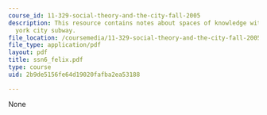 ```yaml
---
course_id: 11-329-social-theory-and-the-city-fall-2005
description: This resource contains notes about spaces of knowledge within the new
  york city subway.
file_location: /coursemedia/11-329-social-theory-and-the-city-fall-2005/2b9de5156fe64d19020fafba2ea53188_ssn6_felix.pdf
file_type: application/pdf
layout: pdf
title: ssn6_felix.pdf
type: course
uid: 2b9de5156fe64d19020fafba2ea53188

---
```

None